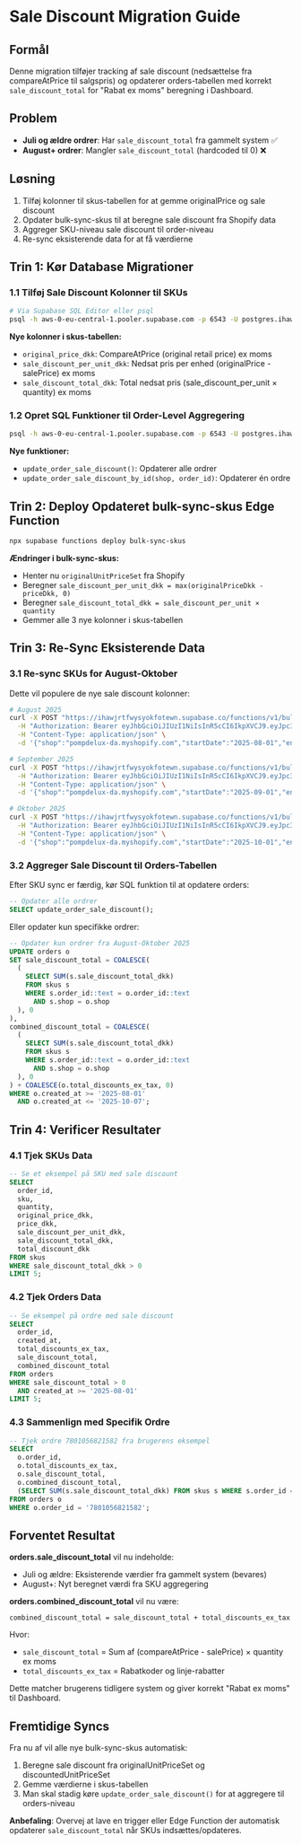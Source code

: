 # Sale Discount Migration Guide

## Formål
Denne migration tilføjer tracking af sale discount (nedsættelse fra compareAtPrice til salgspris) og opdaterer orders-tabellen med korrekt `sale_discount_total` for "Rabat ex moms" beregning i Dashboard.

## Problem
- **Juli og ældre ordrer**: Har `sale_discount_total` fra gammelt system ✅
- **August+ ordrer**: Mangler `sale_discount_total` (hardcoded til 0) ❌

## Løsning
1. Tilføj kolonner til skus-tabellen for at gemme originalPrice og sale discount
2. Opdater bulk-sync-skus til at beregne sale discount fra Shopify data
3. Aggreger SKU-niveau sale discount til order-niveau
4. Re-sync eksisterende data for at få værdierne

## Trin 1: Kør Database Migrationer

### 1.1 Tilføj Sale Discount Kolonner til SKUs
```bash
# Via Supabase SQL Editor eller psql
psql -h aws-0-eu-central-1.pooler.supabase.com -p 6543 -U postgres.ihawjrtfwysyokfotewn -d postgres -f migrations/add_sale_discount_columns.sql
```

**Nye kolonner i skus-tabellen:**
- `original_price_dkk`: CompareAtPrice (original retail price) ex moms
- `sale_discount_per_unit_dkk`: Nedsat pris per enhed (originalPrice - salePrice) ex moms
- `sale_discount_total_dkk`: Total nedsat pris (sale_discount_per_unit × quantity) ex moms

### 1.2 Opret SQL Funktioner til Order-Level Aggregering
```bash
psql -h aws-0-eu-central-1.pooler.supabase.com -p 6543 -U postgres.ihawjrtfwysyokfotewn -d postgres -f migrations/create_update_order_sale_discount_function.sql
```

**Nye funktioner:**
- `update_order_sale_discount()`: Opdaterer alle ordrer
- `update_order_sale_discount_by_id(shop, order_id)`: Opdaterer én ordre

## Trin 2: Deploy Opdateret bulk-sync-skus Edge Function

```bash
npx supabase functions deploy bulk-sync-skus
```

**Ændringer i bulk-sync-skus:**
- Henter nu `originalUnitPriceSet` fra Shopify
- Beregner `sale_discount_per_unit_dkk = max(originalPriceDkk - priceDkk, 0)`
- Beregner `sale_discount_total_dkk = sale_discount_per_unit × quantity`
- Gemmer alle 3 nye kolonner i skus-tabellen

## Trin 3: Re-Sync Eksisterende Data

### 3.1 Re-sync SKUs for August-Oktober
Dette vil populere de nye sale discount kolonner:

```bash
# August 2025
curl -X POST "https://ihawjrtfwysyokfotewn.supabase.co/functions/v1/bulk-sync-skus" \
  -H "Authorization: Bearer eyJhbGciOiJIUzI1NiIsInR5cCI6IkpXVCJ9.eyJpc3MiOiJzdXBhYmFzZSIsInJlZiI6ImloYXdqcnRmd3lzeW9rZm90ZXduIiwicm9sZSI6InNlcnZpY2Vfcm9sZSIsImlhdCI6MTc1ODA0OTMyOCwiZXhwIjoyMDczNjI1MzI4fQ.MzRIK7zmo-O8yt89vxYsw9DVMLyHLo7OUSLSnXaOUJM" \
  -H "Content-Type: application/json" \
  -d '{"shop":"pompdelux-da.myshopify.com","startDate":"2025-08-01","endDate":"2025-08-31","includeRefunds":true}'

# September 2025
curl -X POST "https://ihawjrtfwysyokfotewn.supabase.co/functions/v1/bulk-sync-skus" \
  -H "Authorization: Bearer eyJhbGciOiJIUzI1NiIsInR5cCI6IkpXVCJ9.eyJpc3MiOiJzdXBhYmFzZSIsInJlZiI6ImloYXdqcnRmd3lzeW9rZm90ZXduIiwicm9sZSI6InNlcnZpY2Vfcm9sZSIsImlhdCI6MTc1ODA0OTMyOCwiZXhwIjoyMDczNjI1MzI4fQ.MzRIK7zmo-O8yt89vxYsw9DVMLyHLo7OUSLSnXaOUJM" \
  -H "Content-Type: application/json" \
  -d '{"shop":"pompdelux-da.myshopify.com","startDate":"2025-09-01","endDate":"2025-09-30","includeRefunds":true}'

# Oktober 2025
curl -X POST "https://ihawjrtfwysyokfotewn.supabase.co/functions/v1/bulk-sync-skus" \
  -H "Authorization: Bearer eyJhbGciOiJIUzI1NiIsInR5cCI6IkpXVCJ9.eyJpc3MiOiJzdXBhYmFzZSIsInJlZiI6ImloYXdqcnRmd3lzeW9rZm90ZXduIiwicm9sZSI6InNlcnZpY2Vfcm9sZSIsImlhdCI6MTc1ODA0OTMyOCwiZXhwIjoyMDczNjI1MzI4fQ.MzRIK7zmo-O8yt89vxYsw9DVMLyHLo7OUSLSnXaOUJM" \
  -H "Content-Type: application/json" \
  -d '{"shop":"pompdelux-da.myshopify.com","startDate":"2025-10-01","endDate":"2025-10-07","includeRefunds":true}'
```

### 3.2 Aggreger Sale Discount til Orders-Tabellen
Efter SKU sync er færdig, kør SQL funktion til at opdatere orders:

```sql
-- Opdater alle ordrer
SELECT update_order_sale_discount();
```

Eller opdater kun specifikke ordrer:
```sql
-- Opdater kun ordrer fra August-Oktober 2025
UPDATE orders o
SET sale_discount_total = COALESCE(
  (
    SELECT SUM(s.sale_discount_total_dkk)
    FROM skus s
    WHERE s.order_id::text = o.order_id::text
      AND s.shop = o.shop
  ), 0
),
combined_discount_total = COALESCE(
  (
    SELECT SUM(s.sale_discount_total_dkk)
    FROM skus s
    WHERE s.order_id::text = o.order_id::text
      AND s.shop = o.shop
  ), 0
) + COALESCE(o.total_discounts_ex_tax, 0)
WHERE o.created_at >= '2025-08-01'
  AND o.created_at <= '2025-10-07';
```

## Trin 4: Verificer Resultater

### 4.1 Tjek SKUs Data
```sql
-- Se et eksempel på SKU med sale discount
SELECT
  order_id,
  sku,
  quantity,
  original_price_dkk,
  price_dkk,
  sale_discount_per_unit_dkk,
  sale_discount_total_dkk,
  total_discount_dkk
FROM skus
WHERE sale_discount_total_dkk > 0
LIMIT 5;
```

### 4.2 Tjek Orders Data
```sql
-- Se eksempel på ordre med sale discount
SELECT
  order_id,
  created_at,
  total_discounts_ex_tax,
  sale_discount_total,
  combined_discount_total
FROM orders
WHERE sale_discount_total > 0
  AND created_at >= '2025-08-01'
LIMIT 5;
```

### 4.3 Sammenlign med Specifik Ordre
```sql
-- Tjek ordre 7801056821582 fra brugerens eksempel
SELECT
  o.order_id,
  o.total_discounts_ex_tax,
  o.sale_discount_total,
  o.combined_discount_total,
  (SELECT SUM(s.sale_discount_total_dkk) FROM skus s WHERE s.order_id = '7801056821582') as calculated_sale_discount
FROM orders o
WHERE o.order_id = '7801056821582';
```

## Forventet Resultat

**orders.sale_discount_total** vil nu indeholde:
- Juli og ældre: Eksisterende værdier fra gammelt system (bevares)
- August+: Nyt beregnet værdi fra SKU aggregering

**orders.combined_discount_total** vil nu være:
```
combined_discount_total = sale_discount_total + total_discounts_ex_tax
```

Hvor:
- `sale_discount_total` = Sum af (compareAtPrice - salePrice) × quantity ex moms
- `total_discounts_ex_tax` = Rabatkoder og linje-rabatter

Dette matcher brugerens tidligere system og giver korrekt "Rabat ex moms" til Dashboard.

## Fremtidige Syncs

Fra nu af vil alle nye bulk-sync-skus automatisk:
1. Beregne sale discount fra originalUnitPriceSet og discountedUnitPriceSet
2. Gemme værdierne i skus-tabellen
3. Man skal stadig køre `update_order_sale_discount()` for at aggregere til orders-niveau

**Anbefaling**: Overvej at lave en trigger eller Edge Function der automatisk opdaterer `sale_discount_total` når SKUs indsættes/opdateres.
